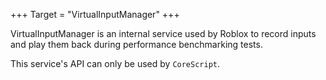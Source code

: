 +++
Target = "VirtualInputManager"
+++

VirtualInputManager is an internal service used by Roblox to record inputs and play them back during performance benchmarking tests.This service's API can only be used by `CoreScript`.